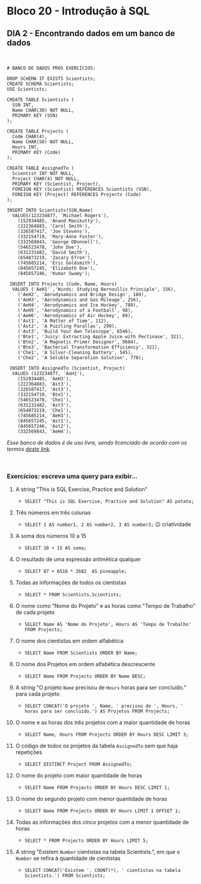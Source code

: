 # **Bloco 20 -** Introdução à SQL

## DIA 2 - Encontrando dados em um banco de dados

&nbsp;

```
# BANCO DE DADOS PROS EXERCÍCIOS:

DROP SCHEMA IF EXISTS Scientists;
CREATE SCHEMA Scientists;
USE Scientists;

CREATE TABLE Scientists (
  SSN INT,
  Name CHAR(30) NOT NULL,
  PRIMARY KEY (SSN)
);

CREATE TABLE Projects (
  Code CHAR(4),
  Name CHAR(50) NOT NULL,
  Hours INT,
  PRIMARY KEY (Code)
);

CREATE TABLE AssignedTo (
  Scientist INT NOT NULL,
  Project CHAR(4) NOT NULL,
  PRIMARY KEY (Scientist, Project),
  FOREIGN KEY (Scientist) REFERENCES Scientists (SSN),
  FOREIGN KEY (Project) REFERENCES Projects (Code)
);

INSERT INTO Scientists(SSN,Name)
  VALUES(123234877, 'Michael Rogers'),
    (152934485, 'Anand Manikutty'),
    (222364883, 'Carol Smith'),
    (326587417, 'Joe Stevens'),
    (332154719, 'Mary-Anne Foster'),
    (332569843, 'George ODonnell'),
    (546523478, 'John Doe'),
    (631231482, 'David Smith'),
    (654873219, 'Zacary Efron'),
    (745685214, 'Eric Goldsmith'),
    (845657245, 'Elizabeth Doe'),
    (845657246, 'Kumar Swamy');

 INSERT INTO Projects (Code, Name, Hours)
  VALUES ('AeH1' ,'Winds: Studying Bernoullis Principle', 156),
    ('AeH2', 'Aerodynamics and Bridge Design', 189),
    ('AeH3', 'Aerodynamics and Gas Mileage', 256),
    ('AeH4', 'Aerodynamics and Ice Hockey', 789),
    ('AeH5', 'Aerodynamics of a Football', 98),
    ('AeH6', 'Aerodynamics of Air Hockey', 89),
    ('Ast1', 'A Matter of Time', 112),
    ('Ast2', 'A Puzzling Parallax', 299),
    ('Ast3', 'Build Your Own Telescope', 6546),
    ('Bte1', 'Juicy: Extracting Apple Juice with Pectinase', 321),
    ('Bte2', 'A Magnetic Primer Designer', 9684),
    ('Bte3', 'Bacterial Transformation Efficiency', 321),
    ('Che1', 'A Silver-Cleaning Battery', 545),
    ('Che2', 'A Soluble Separation Solution', 778);

 INSERT INTO AssignedTo (Scientist, Project)
  VALUES (123234877, 'AeH1'),
    (152934485, 'AeH3'),
    (222364883, 'Ast3'),
    (326587417, 'Ast3'),
    (332154719, 'Bte1'),
    (546523478, 'Che1'),
    (631231482, 'Ast3'),
    (654873219, 'Che1'),
    (745685214, 'AeH3'),
    (845657245, 'Ast1'),
    (845657246, 'Ast2'),
    (332569843, 'AeH4');
```
*Esse banco de dados é de uso livre, sendo licenciado de acordo com os termos [deste link](https://creativecommons.org/licenses/by-sa/3.0/).*

&nbsp;

### **Exercícios:** escreva uma query para exibir...

1. A string "This is SQL Exercise, Practice and Solution"
	* `SELECT "This is SQL Exercise, Practice and Solution" AS potato;`

2. Três números em três colunas
	* `SELECT 1 AS number1, 2 AS number2, 3 AS number3;` 😉 criatividade

3. A soma dos números 10 a 15
	* `SELECT 10 + 15 AS soma;`

4. O resultado de uma expressão aritmética qualquer
	* `SELECT 87 + 6516 * 2682  AS pineapple;`

5. Todas as informações de todos os cientistas
	* `SELECT * FROM Scientists.Scientists;`

6. O nome como "Nome do Projeto" e as horas como "Tempo de Trabalho" de cada projeto
	* `SELECT Name AS 'Nome do Projeto', Hours AS 'Tempo de Trabalho' FROM Projects;`

7. O nome dos cientistas em ordem alfabética
	* `SELECT Name FROM Scientists ORDER BY Name;`

8. O nome dos Projetos em ordem alfabética descrescente
	* `SELECT Name FROM Projects ORDER BY Name DESC;`

9. A string "O projeto `Name` precisou de `Hours` horas para ser concluído." para cada projeto
	* `SELECT CONCAT('O projeto ', Name, ' precisou de ', Hours, ' horas para ser concluído.') AS Projetos FROM Projects;`

10. O nome e as horas dos três projetos com a maior quantidade de horas
	* `SELECT Name, Hours FROM Projects ORDER BY Hours DESC LIMIT 3;`

11. O código de todos os projetos da tabela `AssignedTo` sem que haja repetições
	* `SELECT DISTINCT Project FROM AssignedTo;`

12. O nome do projeto com maior quantidade de horas
	* `SELECT Name FROM Projects ORDER BY Hours DESC LIMIT 1;`

13. O nome do segundo projeto com menor quantidade de horas
	* `SELECT Name FROM Projects ORDER BY Hours LIMIT 1 OFFSET 1;`

14. Todas as informações dos cinco projetos com a menor quantidade de horas
	* `SELECT * FROM Projects ORDER BY Hours LIMIT 5;`

15. A string "Existem `Number` cientistas na tabela Scientists.", em que o `Number` se refira à quantidade de cientistas
	* `SELECT CONCAT('Existem ', COUNT(*), ' cientistas na tabela Scientists.') FROM Scientists;`